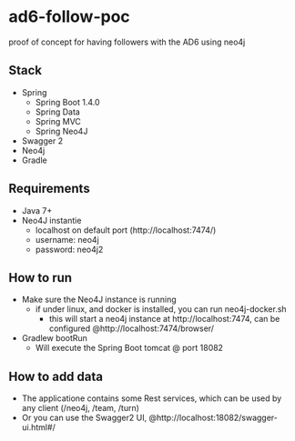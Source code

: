 # ad6-follow-poc
proof of concept for having followers with the AD6 using neo4j

## Stack
* Spring
  * Spring Boot 1.4.0
  * Spring Data
  * Spring MVC
  * Spring Neo4J
* Swagger 2
* Neo4j
* Gradle

## Requirements
* Java 7+
* Neo4J instantie
  * localhost on default port (http://localhost:7474/)
  * username: neo4j
  * password: neo4j2

## How to run
* Make sure the Neo4J instance is running
  * if under linux, and docker is installed, you can run neo4j-docker.sh
    * this will start a neo4j instance at http://localhost:7474, can be configured @http://localhost:7474/browser/
* Gradlew bootRun
  * Will execute the Spring Boot tomcat @ port 18082

## How to add data
* The applicatione contains some Rest services, which can be used by any client (/neo4j, /team, /turn)
* Or you can use the Swagger2 UI, @http://localhost:18082/swagger-ui.html#/

